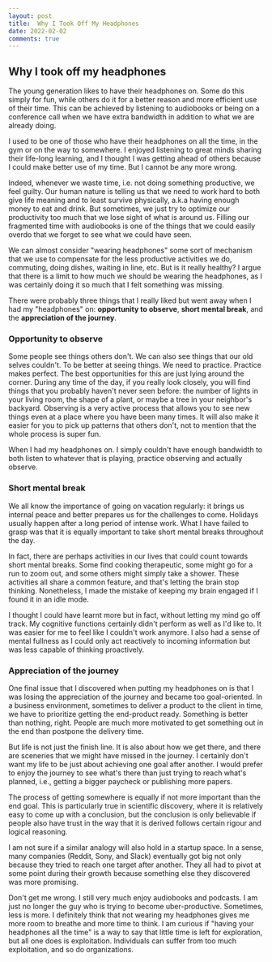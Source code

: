 ```yaml
---
layout: post
title:  Why I Took Off My Headphones
date: 2022-02-02
comments: true
---
```



## Why I took off my headphones
The young generation likes to have their headphones on. Some do this simply for fun, while others do it for a better reason and more efficient use of their time. This can be achieved by listening to audiobooks or being on a conference call when we have extra bandwidth in addition to what we are already doing. 

I used to be one of those who have their headphones on all the time, in the gym or on the way to somewhere. I enjoyed listening to great minds sharing their life-long learning, and I thought I was getting ahead of others because I could make better use of my time. But I cannot be any more wrong.

Indeed, whenever we waste time, i.e. not doing something productive, we feel guilty. Our human nature is telling us that we need to work hard to both give life meaning and to least survive physically, a.k.a having enough money to eat and drink. But sometimes, we just try to optimize our productivity too much that we lose sight of what is around us. Filling our fragmented time with audiobooks is one of the things that we could easily overdo that we forget to see what we could have seen.

We can almost consider "wearing headphones" some sort of mechanism that we use to compensate for the less productive activities we do, commuting, doing dishes, waiting in line, etc. But is it really healthy? I argue that there is a limit to how much we should be wearing the headphones, as I was certainly doing it so much that I felt something was missing.

There were probably three things that I really liked but went away when I had my "headphones" on: **opportunity to observe**, **short mental break**, and the **appreciation of the journey**. 

### Opportunity to observe
Some people see things others don't. We can also see things that our old selves couldn't. To be better at seeing things. We need to practice. Practice makes perfect. The best opportunities for this are just lying around the corner. During any time of the day, if you really look closely, you will find things that you probably haven't never seen before: the number of lights in your living room, the shape of a plant, or maybe a tree in your neighbor's backyard. Observing is a very active process that allows you to see new things even at a place where you have been many times. It will also make it easier for you to pick up patterns that others don't, not to mention that the whole process is super fun. 

When I had my headphones on. I simply couldn't have enough bandwidth to both listen to whatever that is playing, practice observing and actually observe.


### Short mental break
We all know the importance of going on vacation regularly: it brings us internal peace and better prepares us for the challenges to come. Holidays usually happen after a long period of intense work. What I have failed to grasp was that it is equally important to take short mental breaks throughout the day. 

In fact, there are perhaps activities in our lives that could count towards short mental breaks. Some find cooking therapeutic, some might go for a run to zoom out, and some others might simply take a shower. These activities all share a common feature, and that's letting the brain stop thinking. Nonetheless, I made the mistake of keeping my brain engaged if I found it in an idle mode. 

I thought I could have learnt more but in fact, without letting my mind go off track. My cognitive functions certainly didn't perform as well as I'd like to. It was easier for me to feel like I couldn't work anymore. I also had a sense of mental fullness as I could only act reactively to incoming information but was less capable of thinking proactively.


### Appreciation of the journey
One final issue that I discovered when putting my headphones on is that I was losing the appreciation of the journey and became too goal-oriented. In a business environment, sometimes to deliver a product to the client in time, we have to prioritize getting the end-product ready. Something is better than nothing, right. People are much more motivated to get something out in the end than postpone the delivery time. 

But life is not just the finish line. It is also about how we get there, and there are sceneries that we might have missed in the journey. I certainly don't want my life to be just about achieving one goal after another. I would prefer to enjoy the journey to see what's there than just trying to reach what's planned, i.e., getting a bigger paycheck or publishing more papers. 

The process of getting somewhere is equally if not more important than the end goal. This is particularly true in scientific discovery, where it is relatively easy to come up with a conclusion, but the conclusion is only believable if people also have trust in the way that it is derived follows certain rigour and logical reasoning.

I am not sure if a similar analogy will also hold in a startup space. In a sense, many companies (Reddit, Sony, and Slack) eventually got big not only because they tried to reach one target after another. They all had to pivot at some point during their growth because something else they discovered was more promising.


Don't get me wrong. I still very much enjoy audiobooks and podcasts. I am just no longer the guy who is trying to become uber-productive. Sometimes, less is more. I definitely think that not wearing my headphones gives me more room to breathe and more time to think. I am curious if "having your headphones all the time" is a way to say that little time is left for exploration, but all one does is exploitation. Individuals can suffer from too much exploitation, and so do organizations.

